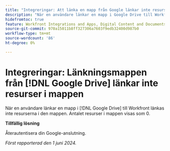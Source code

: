 ```yaml
---
title: "Integreringar: Att länka en mapp från Google länkar inte resurser i en mapp"
description: "När en användare länkar en mapp i Google Drive till Workfront länkas inte resurserna i den mappen. Antalet resurser i mappen visas som 0."
hidefromtoc: true
feature: Workfront Integrations and Apps, Digital Content and Documents
source-git-commit: 970a15011b8ff327306a7603f9edb32400d987b0
workflow-type: tm+mt
source-wordcount: '86'
ht-degree: 0%

---
```



# Integreringar: Länkningsmappen från [!DNL Google Drive] länkar inte resurser i mappen

När en användare länkar en mapp i [!DNL Google Drive] till Workfront länkas inte resurserna i den mappen. Antalet resurser i mappen visas som 0.

**Tillfällig lösning**

Återautentisera din Google-anslutning.

_Först rapporterad den 1 juni 2024._
